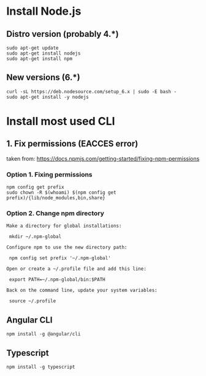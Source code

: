 # Install Node.js
## Distro version (probably 4.*)
```
sudo apt-get update
sudo apt-get install nodejs
sudo apt-get install npm
```
## New versions (6.*)
```
curl -sL https://deb.nodesource.com/setup_6.x | sudo -E bash -
sudo apt-get install -y nodejs
```

# Install most used CLI
## 1. Fix permissions (EACCES error)
taken from: https://docs.npmjs.com/getting-started/fixing-npm-permissions
### Option 1. Fixing permissions
```
npm config get prefix
sudo chown -R $(whoami) $(npm config get prefix)/{lib/node_modules,bin,share}
```
### Option 2. Change npm directory
    Make a directory for global installations:

     mkdir ~/.npm-global

    Configure npm to use the new directory path:

     npm config set prefix '~/.npm-global'

    Open or create a ~/.profile file and add this line:

     export PATH=~/.npm-global/bin:$PATH

    Back on the command line, update your system variables:

     source ~/.profile
## Angular CLI
`npm install -g @angular/cli`
## Typescript
`npm install -g typescript`
